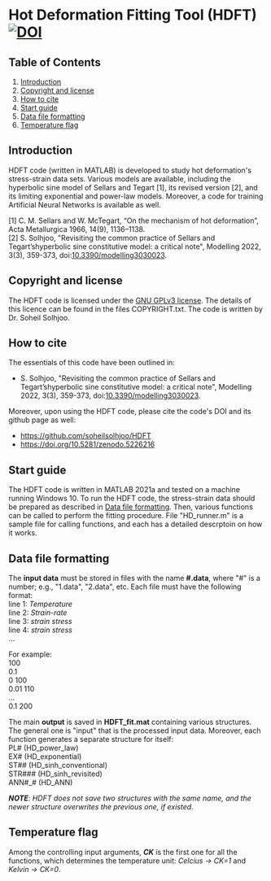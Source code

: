 # Hot Deformation Fitting Tool (HDFT) [![DOI](https://zenodo.org/badge/DOI/10.5281/zenodo.5226216.svg)](https://doi.org/10.5281/zenodo.5226216)

## Table of Contents
1. [Introduction](#introduction)
2. [Copyright and license](#copyright-and-license)
3. [How to cite](#how-to-cite)
4. [Start guide](#start-guide)
5. [Data file formatting](#data-file-formatting)
6. [Temperature flag](#temperature-flag)

## Introduction
HDFT code (written in MATLAB) is developed to study hot deformation's stress-strain data sets. Various models are available, including the hyperbolic sine model of Sellars and Tegart [1], its revised version [2], and its limiting exponential and power-law models. Moreover, a code for training Artificial Neural Networks is available as well.

[1] C. M. Sellars and W. McTegart, “On the mechanism of hot deformation”, Acta Metallurgica 1966, 14(9), 1136–1138.
<br />[2] S. Solhjoo, "Revisiting the common practice of Sellars and Tegart’shyperbolic sine constitutive model: a critical note", Modelling 2022, 3(3), 359-373, doi:[10.3390/modelling3030023](https://doi.org/10.3390/modelling3030023).

## Copyright and license
The HDFT code is licensed under the [GNU GPLv3 license](https://choosealicense.com/licenses/gpl-3.0/). The details of this licence can be found in the files COPYRIGHT.txt. The code is written by Dr. Soheil Solhjoo.

## How to cite
The essentials of this code have been outlined in:
- S. Solhjoo, "Revisiting the common practice of Sellars and Tegart’shyperbolic sine constitutive model: a critical note", Modelling 2022, 3(3), 359-373, doi:[10.3390/modelling3030023](https://doi.org/10.3390/modelling3030023).

Moreover, upon using the HDFT code, please cite the code's DOI and its github page as well:
- https://github.com/soheilsolhjoo/HDFT
- https://doi.org/10.5281/zenodo.5226216

## Start guide
The HDFT code is written in MATLAB 2021a and tested on a machine running Windows 10.
To run the HDFT code, the stress-strain data should be prepared as described in [Data file formatting](#Data-file-formatting). Then, various functions can be called to perform the fitting procedure. File "HD_runner.m" is a sample file for calling functions, and each has a detailed descrptoin on how it works.

## Data file formatting
The **input data** must be stored in files with the name **#.data**, where "#" is a number; e.g., "1.data", "2.data", etc. Each file must have the following format:
<br />line 1: *Temperature*
<br />line 2: *Strain-rate*
<br />line 3: *strain   stress*
<br />line 4: *strain   stress*
<br />  ...

For example:
<br />100
<br />0.1
<br />0	100
<br />0.01	110
<br />  ...
<br />0.1	200

The main **output** is saved in **HDFT_fit.mat** containing various structures. The general one is "input" that is the processed input data. Moreover, each function generates a separate structure for itself:
<br />PL# (HD_power_law)
<br />EX# (HD_exponential)
<br />ST## (HD_sinh_conventional)
<br />STR### (HD_sinh_revisited)
<br />ANN#_# (HD_ANN)

***NOTE**: HDFT does not save two structures with the same name, and the newer structure overwrites the previous one, if existed.*

## Temperature flag
Among the controlling input arguments, ***CK*** is the first one for all the functions, which determines the temperature unit: *Celcius -> CK=1* and *Kelvin -> CK=0*.
